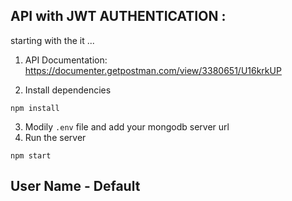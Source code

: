 ##  API with JWT AUTHENTICATION :

starting with the it ...

1.  API Documentation:
https://documenter.getpostman.com/view/3380651/U16krkUP

2. Install dependencies
```
npm install
```
3. Modily `.env` file and add your mongodb server url
4. Run the server
```
npm start
```

## User Name - Default


